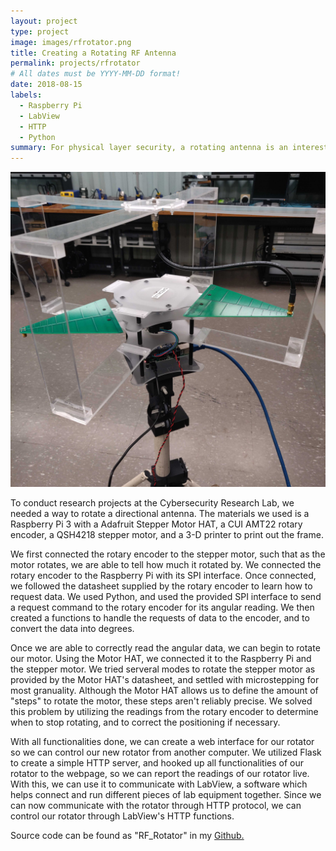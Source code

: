 ```yaml
---
layout: project
type: project
image: images/rfrotator.png
title: Creating a Rotating RF Antenna
permalink: projects/rfrotator
# All dates must be YYYY-MM-DD format!
date: 2018-08-15
labels:
  - Raspberry Pi
  - LabView
  - HTTP
  - Python
summary: For physical layer security, a rotating antenna is an interesting topic to research. It opens up the possiblities of checking for possible paths in other angles, as well as possibly changing the channel effect as we rotate, which could make data transmissions more secure. This will go over the development of a rotating RF antenna utilizing a Raspberry Pi.
---
```

<img class="ui image" src="../images/rotator.jpg">

To conduct research projects at the Cybersecurity Research Lab, we needed a way to rotate a directional antenna. The materials we used is a Raspberry Pi 3 with a Adafruit Stepper Motor HAT, a CUI AMT22 rotary encoder, a QSH4218 stepper motor, and a 3-D printer to print out the frame.

We first connected the rotary encoder to the stepper motor, such that as the motor rotates, we are able to tell how much it rotated by. We connected the rotary encoder to the Raspberry Pi with its SPI interface. Once connected, we followed the datasheet supplied by the rotary encoder to learn how to request data. We used Python, and used the provided SPI interface to send a request command to the rotary encoder for its angular reading. We then created a functions to handle the requests of data to the encoder, and to convert the data into degrees.

Once we are able to correctly read the angular data, we can begin to rotate our motor. Using the Motor HAT, we connected it to the Raspberry Pi and the stepper motor. We tried serveral modes to rotate the stepper motor as provided by the Motor HAT's datasheet, and settled with microstepping for most granuality. Although the Motor HAT allows us to define the amount of "steps" to rotate the motor, these steps aren't reliably precise. We solved this problem by utilizing the readings from the rotary encoder to determine when to stop rotating, and to correct the positioning if necessary.

With all functionalities done, we can create a web interface for our rotator so we can control our new rotator from another computer. We utilized Flask to create a simple HTTP server, and hooked up all functionalities of our rotator to the webpage, so we can report the readings of our rotator live. With this, we can use it to communicate with LabView, a software which helps connect and run different pieces of lab equipment together. Since we can now communicate with the rotator through HTTP protocol, we can control our rotator through LabView's HTTP functions.

Source code can be found as "RF_Rotator" in my [Github.](https://github.com/ToomasYang/RF_Rotator)

